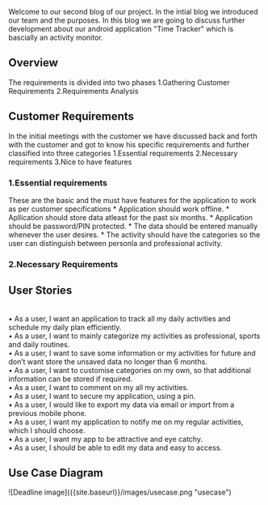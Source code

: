 Welcome to our second blog of our project. In the intial blog we introduced our team and the purposes. In this blog we are going to discuss further development about our android application "Time Tracker" which is bascially an activity monitor. 
<h2>Overview</h2>
The requirements is divided into two phases
1.Gathering Customer Requirements
2.Requirements Analysis

<h2>Customer Requirements</h2>
In the initial meetings with the customer we have discussed back and forth with the customer and got to know his specific requirements and further classified into three categories
1.Essential requirements
2.Necessary requirements
3.Nice to have  features
<h3>1.Essential requirements</h3>
These are the basic and the must have features for the application to work as per customer specifications
* Application should work offline.
* Apllication should store data atleast for the past six months.
* Application should be password/PIN protected.
* The data should be entered manually whenever the user desires.
* The activity should have the categories so the user can distinguish between personla and professional activity.

<h3>2.Necessary Requirements</h3>




















<h2>User Stories</h2>

<br>•	As a user, I want an application to track all my daily activities and schedule my daily plan efficiently.
<br>•	As a user, I want to mainly categorize my activities as professional, sports and daily routines.
<br>•	As a user, I want to save some information or my activities for future and don’t want store the unsaved data no longer than 6 months.
<br>•	As a user, I want to customise categories on my own, so that additional information can be stored if required.
<br>•	As a user, I want to comment on my all my activities.
<br>•	As a user, I want to secure my application, using a pin.
<br>•	As a user, I would like to export my data via email or import from a previous mobile phone.
<br>•	As a user, I want my application to notify me on my regular activities, which I should choose.
<br>•	As a user, I want my app to be attractive and eye catchy.
<br>•	As a user, I should be able to edit my data and easy to access.

<h2>Use Case Diagram</h2>
![Deadline image]({{site.baseurl}}/images/usecase.png "usecase")


<h1></h1>
